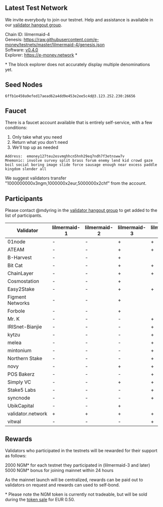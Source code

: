 ## Latest Test Network

We invite everybody to join our testnet. Help and assistance is available in our [validator hangout group](https://t.me/joinchat/HBB5elfpWv8rADBFhhjbtg).

Chain ID: lilmermaid-4   
Genesis:  https://raw.githubusercontent.com/e-money/testnets/master/lilmermaid-4/genesis.json  
Software: [v0.4.0](https://github.com/e-money/em-ledger/releases/tag/v0.4.0)  
Explorer: https://e-money.network *  

\* The block explorer does not accurately display multiple denominations yet.

## Seed Nodes
```
6ffb1e450a9efed17aead62a4dd9e453e2ee5c4d@3.123.252.230:26656  
```

## Faucet

There is a faucet account available that is entirely self-service, with a few conditions:
1) Only take what you need
2) Return what you don't need
3) We'll top up as needed

```
Address:  emoney127teu2esvmqhhcn5hnh29eq7ndh7f3etnsww7v
Mnemonic: involve survey split brass forum enemy lend kid crowd gaze boil social boring image slide force sausage enough near excess paddle kingdom slender all
```

We suggest validators transfer "1000000000x3ngm,1000000x2eur,5000000x2chf" from the account.

## Participants

Please contact @mdyring in the [validator hangout group](https://t.me/joinchat/HBB5elfpWv8rADBFhhjbtg) to get added to the list of participants.

| Validator  | lilmermaid-1 | lilmermaid-2 | lilmermaid-3 | lilmermaid-4 |
|------------|---------------|--------------|--------------|--------------|
| 01node | - | - | + | + |
| ATEAM | - | - | + | + |
| B-Harvest | - | - | + |  |
| Bit Cat | - | - | + | + |
| ChainLayer | - | - | + | + |
| Cosmostation | - | - | + |  |
| Easy2Stake | - | - | + | + |
| Figment Networks | - | - | + |  |
| Forbole | - | - | + |  |
| Mr. K | - | - | - | + |
| IRISnet-Bianjie | - | - | - | + |
| kytzu | - | - | - | + |
| melea | - | - | - | + |
| mintonium | - | - | - | + |
| Northern Stake | - | - | - | + |
| novy | - | - | + | + |
| POS Bakerz | - | - | - | + |
| Simply VC | - | - | + | + |
| Stake5 Labs | - | - | - | + |
| syncnode | - | - | - | + |
| UbikCapital | - | - | + |  |
| validator.network | + | + | + | + |
| vitwal | - | - | - | + |

## Rewards

Validators who participated in the testnets will be rewarded for their support as follows:

2000 NGM* for each testnet they participated in (lilmermaid-3 and later)  
5000 NGM* bonus for joining mainnet within 24 hours  

As the mainnet launch will be centralized, rewards can be paid out to validators on request and rewards can used to self-bond.

\* Please note the NGM token is currently not tradeable, but will be sold during the [token sale](https://e-money.com/partner-sale.html) for EUR 0.50. 
